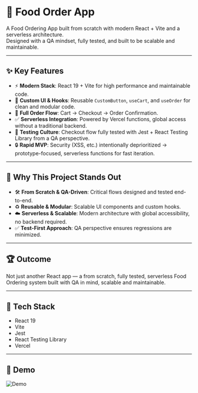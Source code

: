 # 🍔 Food Order App

A Food Ordering App built from scratch with modern React + Vite and a serverless architecture.  
Designed with a QA mindset, fully tested, and built to be scalable and maintainable.

---

## ✨ Key Features

- ⚡ **Modern Stack**: React 19 + Vite for high performance and maintainable code.
- 🎨 **Custom UI & Hooks**: Reusable `CustomButton`, `useCart`, and `useOrder` for clean and modular code.
- 🛒 **Full Order Flow**: Cart → Checkout → Order Confirmation.
- ✅ **Serverless Integration**: Powered by Vercel functions, global access without a traditional backend.
- 🧪 **Testing Culture**: Checkout flow fully tested with Jest + React Testing Library from a QA perspective.
- 🔒 **Rapid MVP**: Security (XSS, etc.) intentionally deprioritized → prototype-focused, serverless functions for fast iteration.

---

## 🚀 Why This Project Stands Out

- 🛠 **From Scratch & QA-Driven**: Critical flows designed and tested end-to-end.
- ♻️ **Reusable & Modular**: Scalable UI components and custom hooks.
- ☁️ **Serverless & Scalable**: Modern architecture with global accessibility, no backend required.
- ✅ **Test-First Approach**: QA perspective ensures regressions are minimized.

---

## 🏆 Outcome

Not just another React app — a from scratch, fully tested, serverless Food Ordering system built with QA in mind, scalable and maintainable.

---

## 📌 Tech Stack

- React 19
- Vite
- Jest
- React Testing Library
- Vercel

---

## 🎥 Demo

![Demo](public/assets/demo.gif)
